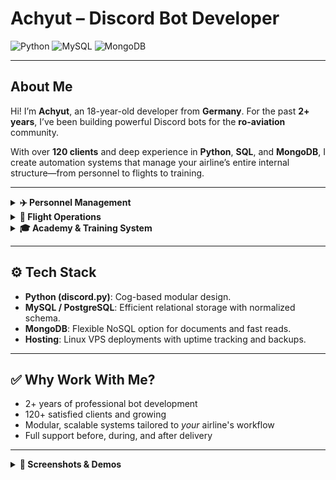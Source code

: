 # Achyut – Discord Bot Developer

![Python](https://img.shields.io/badge/Python-3776AB?style=for-the-badge&logo=python&logoColor=white)
![MySQL](https://img.shields.io/badge/MySQL-4479A1?style=for-the-badge&logo=mysql&logoColor=white)
![MongoDB](https://img.shields.io/badge/MongoDB-47A248?style=for-the-badge&logo=mongodb&logoColor=white)

---

## About Me

Hi! I’m **Achyut**, an 18-year-old developer from **Germany**. For the past **2+ years**, I’ve been building powerful Discord bots for the **ro-aviation** community.

With over **120 clients** and deep experience in **Python**, **SQL**, and **MongoDB**, I create automation systems that manage your airline’s entire internal structure—from personnel to flights to training.

---

<details>
<summary><strong>✈️ Personnel Management</strong></summary>

- Custom user profiles with department, position, rank, and activity data.
- Staff progress tracking including warnings, suspensions, and point balances.
- Secure role-based permission logic tied to your server roles.
- Full audit trail of changes and rank movements.
- Support for salary systems, leave tracking, and more.

</details>

<details>
<summary><strong>🛫 Flight Operations</strong></summary>

- Schedule and manage hosted flights with dynamic crew assignments.
- Auto-checking of roles (captain, FO, purser, ground crew, etc.)
- Track flight performance and log points into personnel profiles.
- Reports, logs, and attendance generated automatically.
- Compatible with custom point or rank-up systems.

</details>

<details>
<summary><strong>🎓 Academy & Training System</strong></summary>

- Host and manage training sessions with attendance and results tracking.
- Auto-log training points and certifications.
- Assign instructors with restricted access.
- Sync data directly into personnel files.
- Useful for both rank-based academies and checklist systems.

</details>

---

## ⚙️ Tech Stack

- **Python (discord.py)**: Cog-based modular design.
- **MySQL / PostgreSQL**: Efficient relational storage with normalized schema.
- **MongoDB**: Flexible NoSQL option for documents and fast reads.
- **Hosting**: Linux VPS deployments with uptime tracking and backups.

---

## ✅ Why Work With Me?

- 2+ years of professional bot development
- 120+ satisfied clients and growing
- Modular, scalable systems tailored to *your* airline's workflow
- Full support before, during, and after delivery

---

<details>
<summary><strong>📸 Screenshots & Demos</strong></summary>

### Personnel Management Interface
![Personnel Overview](https://cdn.discordapp.com/attachments/1359957985681477852/1361377329917460751/IMG_6624.png?ex=681449b0&is=6812f830&hm=4cc0175798f7fdee4a1bfb50091dff5e55c45a0e2a61448f00b563bea4d9df55&)
![Personnel Overview](https://cdn.discordapp.com/attachments/1359957985681477852/1361377330538348675/IMG_6625.png?ex=681449b0&is=6812f830&hm=98314f17ac65e0be356d482576078ff76ab4bf591abe941410991fdffaecc91d&)

### Flight Scheduling & Dashboard
[![Flight Bashboard](https://cdn.discordapp.com/attachments/1352025497957175377/1367444944993652829/IMG_0854.png?ex=68149bd8&is=68134a58&hm=2ca047c441a95dd68b8df5db6764d484c9d8e3a826f726f40740a10096f4e3b5&)](https://media.discordapp.net/attachments/1229064061006774302/1336110294421999788/ScreenRecording_02-03-2025_23-24-28_1.mov?ex=6813fe2d&is=6812acad&hm=483071efde544605cd304b8573a8aac292d47f017fc9b1dd4e807083b7d8ba0b&)

</details>